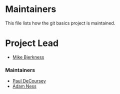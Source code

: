 # Maintainers

This file lists how the git basics project is maintained.

# Project Lead

* [Mike Bjerkness](https://github.com/mbjerkness)

### Maintainers

* [Paul DeCoursey](https://github.com/optimuspaul)
* [Adam Ness](https://github.com/greylurk)
